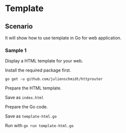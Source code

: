 # Template

## Scenario

It will show how to use template in Go for web application.

### Sample 1

Display a HTML template for your web.

Install the required package first.

```
go get -u github.com/julienschmidt/httprouter
```

Prepare the HTML template.

Save as `index.html`

<script src="https://gist.github.com/sonyarianto/e29805ac7ea95cc28c44e07c75dc226a.js"></script>

Prepare the Go code.

Save as `template-html.go`

<script src="https://gist.github.com/sonyarianto/a4683d8e97a7d6bef7ccd0d7116b79db.js"></script>

Run with `go run template-html.go`